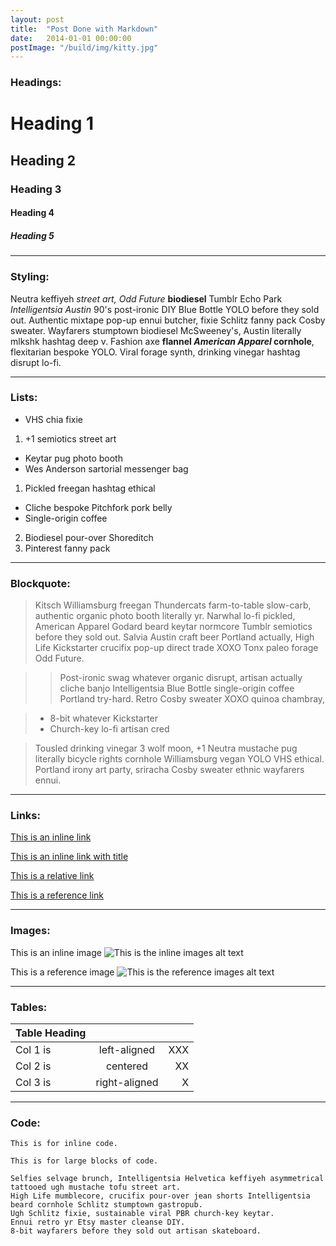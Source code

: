 ```yaml
---
layout: post
title:  "Post Done with Markdown"
date:   2014-01-01 00:00:00
postImage: "/build/img/kitty.jpg"
---
```


### Headings: ###

# Heading 1 #

## Heading 2 ##

### Heading 3 ###

#### Heading 4 ####

##### Heading 5 #####


--------------------------------------------------------------------------------

### Styling: ###

Neutra keffiyeh *street art, Odd Future* **biodiesel** Tumblr Echo Park _Intelligentsia Austin_ 90's post-ironic DIY Blue Bottle YOLO before they sold out.  Authentic mixtape pop-up ennui butcher, fixie Schlitz fanny pack Cosby sweater.  Wayfarers stumptown biodiesel McSweeney's, Austin literally mlkshk hashtag deep v.  Fashion axe __flannel *American Apparel* cornhole__, flexitarian bespoke YOLO.  Viral forage synth, drinking vinegar hashtag disrupt lo-fi.


--------------------------------------------------------------------------------

### Lists: ###

+ VHS chia fixie
 1. +1 semiotics street art
+ Keytar pug photo booth
+ Wes Anderson sartorial messenger bag

1. Pickled freegan hashtag ethical
 + Cliche bespoke Pitchfork pork belly
 + Single-origin coffee
2. Biodiesel pour-over Shoreditch
3. Pinterest fanny pack


--------------------------------------------------------------------------------

### Blockquote: ###

> Kitsch Williamsburg freegan Thundercats farm-to-table slow-carb, authentic organic photo booth literally yr.  Narwhal lo-fi pickled, American Apparel Godard beard keytar normcore Tumblr semiotics before they sold out.  Salvia Austin craft beer Portland actually, High Life Kickstarter crucifix pop-up direct trade  XOXO Tonx paleo forage Odd Future.

> > Post-ironic swag whatever organic disrupt, artisan actually cliche banjo Intelligentsia Blue Bottle single-origin coffee Portland try-hard.  Retro Cosby sweater XOXO quinoa chambray,

> + 8-bit whatever Kickstarter
> + Church-key lo-fi artisan cred

> Tousled drinking vinegar 3 wolf moon, +1 Neutra mustache pug literally bicycle rights cornhole Williamsburg vegan YOLO VHS ethical.  Portland irony art party, sriracha Cosby sweater ethnic wayfarers ennui.   


--------------------------------------------------------------------------------

### Links: ###

[This is an inline link](http://webspecdesign.com)

[This is an inline link with title](http://webspecdesign.com "Webspec Design Website")

[This is a relative link](/contact)

[This is a reference link][reference]

[reference]: http://reference-link.com


--------------------------------------------------------------------------------

### Images: ###

This is an inline image ![This is the inline images alt text](http://placekitten.com/350/200)

This is a reference image ![This is the reference images alt text][reference-image]

[reference-image]: http://placekitten.com/450/100


--------------------------------------------------------------------------------

### Tables: ###

| Table Heading |               |       |
| ------------- |:-------------:| -----:|
| Col 1 is      | left-aligned  | XXX   |
| Col 2 is      | centered      | XX    |
| Col 3 is      | right-aligned | X     |


--------------------------------------------------------------------------------

### Code: ###

`This is for inline code.`

    This is for large blocks of code.

    Selfies selvage brunch, Intelligentsia Helvetica keffiyeh asymmetrical tattooed ugh mustache tofu street art. 
    High Life mumblecore, crucifix pour-over jean shorts Intelligentsia beard cornhole Schlitz stumptown gastropub.
    Ugh Schlitz fixie, sustainable viral PBR church-key keytar.
    Ennui retro yr Etsy master cleanse DIY.
    8-bit wayfarers before they sold out artisan skateboard.